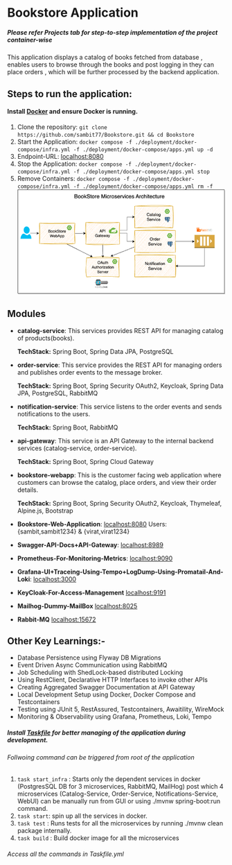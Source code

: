 # Bookstore Application
##### Please refer Projects tab for step-to-step implementation of the project container-wise

This application displays a catalog of books fetched from database , enables users to browse through the books and post logging in they can place orders , which will be further processed by the backend application.

## Steps to run the application:
#### Install [Docker](https://www.docker.com/) and ensure Docker is running.
1. Clone the repository: `git clone https://github.com/sambit77/Bookstore.git && cd Bookstore`
2. Start the Application: `docker compose -f ./deployment/docker-compose/infra.yml -f ./deployment/docker-compose/apps.yml up -d` <br>
3. Endpoint-URL: [localhost:8080](http://localhost:8080/products?) <br>
4. Stop the Application:  `docker compose -f ./deployment/docker-compose/infra.yml -f ./deployment/docker-compose/apps.yml stop` <br>
5. Remove Containers: `docker compose -f ./deployment/docker-compose/infra.yml -f ./deployment/docker-compose/apps.yml rm -f` <br>
![BookStore Microservices Architecture](docs/bookstore-spring-microservices-layout.png) 
## Modules
* **catalog-service**: 
  This services provides REST API for managing catalog of products(books).
  
  **TechStack:** Spring Boot, Spring Data JPA, PostgreSQL

* **order-service**: 
  This service provides the REST API for managing orders and publishes order events to the message broker.

  **TechStack:** Spring Boot, Spring Security OAuth2, Keycloak, Spring Data JPA, PostgreSQL, RabbitMQ

* **notification-service**: 
  This service listens to the order events and sends notifications to the users.
  
  **TechStack:** Spring Boot, RabbitMQ

* **api-gateway**: 
  This service is an API Gateway to the internal backend services (catalog-service, order-service).

  **TechStack:** Spring Boot, Spring Cloud Gateway

* **bookstore-webapp**: 
  This is the customer facing web application where customers can browse the catalog, place orders, and view their order details. 

  **TechStack:** Spring Boot, Spring Security OAuth2, Keycloak, Thymeleaf, Alpine.js, Bootstrap

* **Bookstore-Web-Application**:  [localhost:8080](http://localhost:8080/) Users:{sambit,sambit1234} & {virat,virat1234}
* **Swagger-API-Docs+API-Gateway**:  [localhost:8989](http://localhost:8989/)
* **Prometheus-For-Monitoring-Metrics**: [localhost:9090](http://localhost:9090/targets?search=)
* **Grafana-UI+Traceing-Using-Tempo+LogDump-Using-Promatail-And-Loki**: [localhost:3000](http://localhost:3000)
* **KeyCloak-For-Access-Management** [localhost:9191](http://localhost:9191/)
* **Mailhog-Dummy-MailBox** [localhost:8025](http://localhost:8025/)
* **Rabbit-MQ** [localhost:15672](http://localhost:15672/)

## Other Key Learnings:- 

*  Database Persistence using Flyway DB Migrations 
*  Event Driven Async Communication using RabbitMQ
*  Job Scheduling with ShedLock-based distributed Locking
*  Using RestClient, Declarative HTTP Interfaces to invoke other APIs
*  Creating Aggregated Swagger Documentation at API Gateway
*  Local Development Setup using Docker, Docker Compose and Testcontainers
*  Testing using JUnit 5, RestAssured, Testcontainers, Awaitility, WireMock
*  Monitoring & Observability using Grafana, Prometheus, Loki, Tempo

##### Install [Taskfile](https://taskfile.dev/) for better managing of the application during development.
###### Follwoing command can be triggered from root of the application
1. `task start_infra` : Starts only the dependent services in docker (PostgresSQL DB for 3 microservices, RabbitMQ, MailHog) post which 4 microservices (Catalog-Service, Order-Service, Notifications-Service, WebUI) can be manually run from GUI or using ./mvnw spring-boot:run command. <br>
2. `task start`: spin up all the services in docker. <br>
3. `task test` : Runs tests for all the microservices by running ./mvnw clean package internally. <br>
4. `task build` : Build docker image for all the microservices <br>

###### Access all the commands in Taskfile.yml
 

